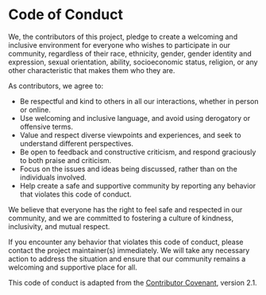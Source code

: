# Code of Conduct

We, the contributors of this project, pledge to create a welcoming and inclusive environment for everyone who wishes to participate in our community, regardless of their race, ethnicity, gender, gender identity and expression, sexual orientation, ability, socioeconomic status, religion, or any other characteristic that makes them who they are.

As contributors, we agree to:

- Be respectful and kind to others in all our interactions, whether in person or online.
- Use welcoming and inclusive language, and avoid using derogatory or offensive terms.
- Value and respect diverse viewpoints and experiences, and seek to understand different perspectives.
- Be open to feedback and constructive criticism, and respond graciously to both praise and criticism.
- Focus on the issues and ideas being discussed, rather than on the individuals involved.
- Help create a safe and supportive community by reporting any behavior that violates this code of conduct.

We believe that everyone has the right to feel safe and respected in our community, and we are committed to fostering a culture of kindness, inclusivity, and mutual respect.

If you encounter any behavior that violates this code of conduct, please contact the project maintainer(s) immediately. We will take any necessary action to address the situation and ensure that our community remains a welcoming and supportive place for all.

This code of conduct is adapted from the [Contributor Covenant](https://www.contributor-covenant.org/), version 2.1.
